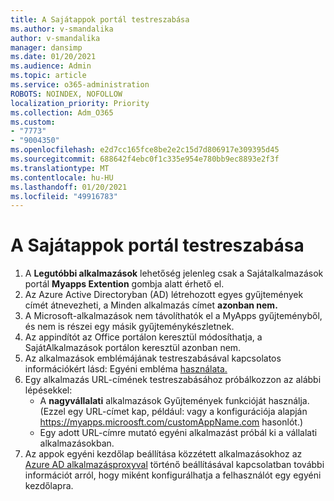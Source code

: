 ```yaml
---
title: A Sajátappok portál testreszabása
ms.author: v-smandalika
author: v-smandalika
manager: dansimp
ms.date: 01/20/2021
ms.audience: Admin
ms.topic: article
ms.service: o365-administration
ROBOTS: NOINDEX, NOFOLLOW
localization_priority: Priority
ms.collection: Adm_O365
ms.custom:
- "7773"
- "9004350"
ms.openlocfilehash: e2d7cc165fce8be2e2c15d7d806917e309395d45
ms.sourcegitcommit: 688642f4ebc0f1c335e954e780bb9ec8893e2f3f
ms.translationtype: MT
ms.contentlocale: hu-HU
ms.lasthandoff: 01/20/2021
ms.locfileid: "49916783"
---
```

# <a name="customize-myapps-portal"></a>A Sajátappok portál testreszabása

1. A **Legutóbbi alkalmazások** lehetőség jelenleg csak a Sajátalkalmazások portál **Myapps Extention** gombja alatt érhető el.
2. Az Azure Active Directoryban (AD) létrehozott egyes gyűjtemények címét átnevezheti, a Minden alkalmazás címet **azonban nem.**
3. A Microsoft-alkalmazások nem távolíthatók el a MyApps gyűjteményből, és nem is részei egy másik gyűjteménykészletnek.
4. Az appindítót az Office portálon keresztül módosíthatja, a SajátAlkalmazások portálon keresztül azonban nem.
5. Az alkalmazások emblémájának testreszabásával kapcsolatos információkért lásd: Egyéni embléma [használata.](https://docs.microsoft.com/azure/active-directory/manage-apps/add-application-portal-configure#use-a-custom-logo)
6. Egy alkalmazás URL-címének testreszabásához próbálkozzon az alábbi lépésekkel:
    - A **nagyvállalati** alkalmazások Gyűjtemények funkcióját használja. (Ezzel egy URL-címet kap, például: vagy a konfigurációja alapján https://myapps.microosft.com/customAppName.com hasonlót.)
    - Egy adott URL-címre mutató egyéni alkalmazást próbál ki a vállalati alkalmazásokban.
7. Az appok egyéni kezdőlap beállítása közzétett alkalmazásokhoz az [Azure AD alkalmazásproxyval](https://docs.microsoft.com/azure/active-directory/manage-apps/application-proxy-configure-custom-home-page) történő beállításával kapcsolatban további információt arról, hogy miként konfigurálhatja a felhasználót egy egyéni kezdőlapra.
